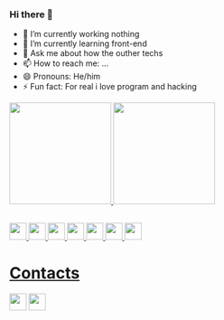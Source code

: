 ### Hi there 👋

- 🔭 I’m currently working nothing 
- 🌱 I’m currently learning front-end
- 💬 Ask me about how the outher techs
- 📫 How to reach me: ...
- 😄 Pronouns: He/him
- ⚡ Fun fact: For real i love program and hacking 

<div>
  <a href="https://github.com/Henrique1601">
  <img height="	180em" src="https://github-readme-stats.vercel.app/api/top-langs/?username=Henrique1601&show_icons=true&theme=blue-green">
  <img height="180em" src="https://github-readme-stats.vercel.app/api?username=Henrique1601&theme=blue-green">
 </div>
 
 ##
 
 <div>
 <img height="30em" src="https://img.shields.io/badge/HTML5-E34F26?style=for-the-badge&logo=html5&logoColor=white">
 <img height="30em" src="https://img.shields.io/badge/JavaScript-323330?style=for-the-badge&logo=javascript&logoColor=F7DF1E">
<img height="30em" src="https://img.shields.io/badge/CSS3-1572B6?style=for-the-badge&logo=css3&logoColor=white">
<img height="30em" src="https://img.shields.io/badge/Sass-CC6699?style=for-the-badge&logo=sass&logoColor=white">
<img height="30em" src="https://img.shields.io/badge/Bootstrap-563D7C?style=for-the-badge&logo=bootstrap&logoColor=white">
<img height="30em" src="https://img.shields.io/badge/React-20232A?style=for-the-badge&logo=react&logoColor=61DAFB">
 <img height="30em" src="https://img.shields.io/badge/MySQL-00000F?style=for-the-badge&logo=mysql&logoColor=white">
 </div>
 
 ##
 <h1>Contacts</h1>
 <div>
 <a href="https://www.facebook.com/henrique.bezerra.7330" <img height="30em" src="https://img.shields.io/badge/Facebook-1877F2?style=for-the 
   badge&logo=facebook&logoColor=white"> </a>
 <img height="30em" src="https://img.shields.io/badge/LinkedIn-0077B5?style=for-the-badge&logo=linkedin&logoColor=white">
 <img height="30em" src="https://img.shields.io/badge/Instagram-E4405F?style=for-the-badge&logo=instagram&logoColor=white">
 <a href="" img height="30em" src="https://img.shields.io/badge/Gmail-D14836?style=for-the-badge&logo=gmail&logoColor=white">
 </div>
